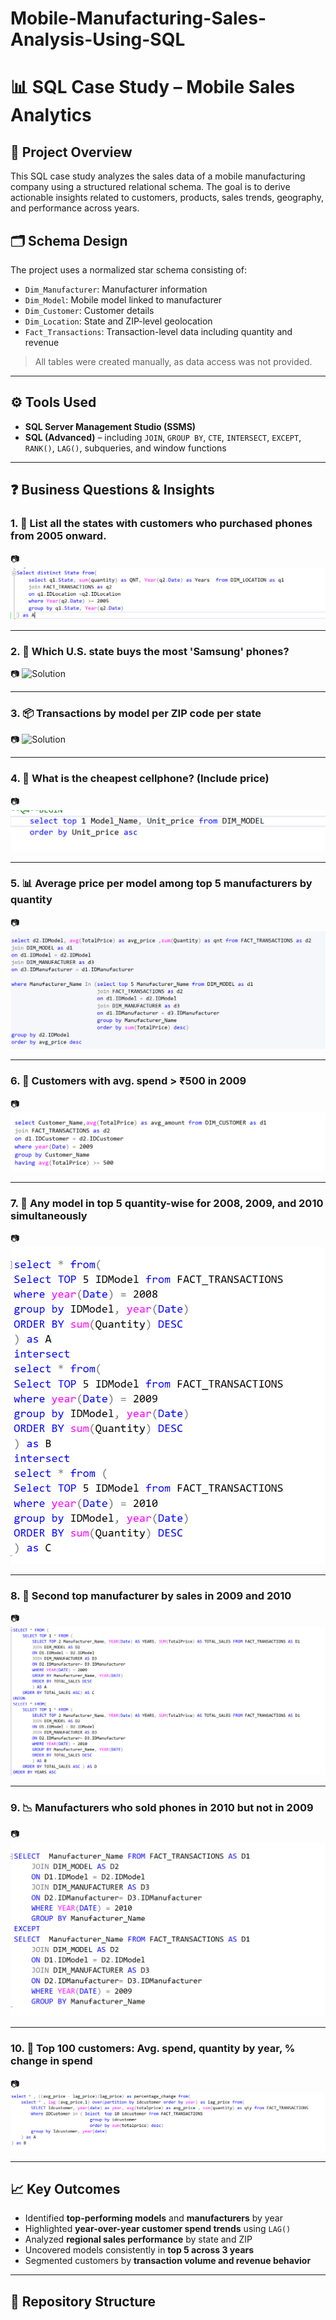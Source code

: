# Mobile-Manufacturing-Sales-Analysis-Using-SQL

# 📊 SQL Case Study – Mobile Sales Analytics

## 🧠 Project Overview
This SQL case study analyzes the sales data of a mobile manufacturing company using a structured relational schema. The goal is to derive actionable insights related to customers, products, sales trends, geography, and performance across years.

## 🗂️ Schema Design
The project uses a normalized star schema consisting of:
- `Dim_Manufacturer`: Manufacturer information  
- `Dim_Model`: Mobile model linked to manufacturer  
- `Dim_Customer`: Customer details  
- `Dim_Location`: State and ZIP-level geolocation  
- `Fact_Transactions`: Transaction-level data including quantity and revenue

> All tables were created manually, as data access was not provided.

---

## ⚙️ Tools Used
- **SQL Server Management Studio (SSMS)**  
- **SQL (Advanced)** – including `JOIN`, `GROUP BY`, `CTE`, `INTERSECT`, `EXCEPT`, `RANK()`, `LAG()`, subqueries, and window functions

---

## ❓ Business Questions & Insights

### 1. 📍 List all the states with customers who purchased phones from 2005 onward.
📷 ![Solution](Q1.png)



---

### 2. 📱 Which U.S. state buys the most 'Samsung' phones?
📷 ![Solution](relative/path/to/image.png)


---

### 3. 📦 Transactions by model per ZIP code per state
📷 ![Solution](relative/path/to/image.png)


---

### 4. 💸 What is the cheapest cellphone? (Include price)
📷 ![Solution](Q4.png)


---

### 5. 📊 Average price per model among top 5 manufacturers by quantity
📷 ![Solution](Q5.png)


---

### 6. 🧾 Customers with avg. spend > ₹500 in 2009
📷 ![Solution](Q6.png)


---

### 7. 🔁 Any model in top 5 quantity-wise for **2008, 2009, and 2010** simultaneously
📷 ![Solution](Q7.png)


---

### 8. 🥈 Second top manufacturer by sales in **2009 and 2010**
📷 ![Solution](Q8.png)


---

### 9. 📉 Manufacturers who sold phones in **2010 but not in 2009**
📷 ![Solution](Q9.png)


---

### 10. 💼 Top 100 customers: Avg. spend, quantity by year, % change in spend
📷![Solution](Q10.png)


---

## 📈 Key Outcomes
- Identified **top-performing models** and **manufacturers** by year  
- Highlighted **year-over-year customer spend trends** using `LAG()`  
- Analyzed **regional sales performance** by state and ZIP  
- Uncovered models consistently in **top 5 across 3 years**  
- Segmented customers by **transaction volume and revenue behavior**

---

## 📂 Repository Structure
